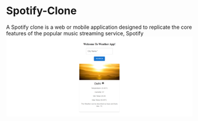 ﻿# Spotify-Clone
A Spotify clone is a web or mobile application designed to replicate the core features of the popular music streaming service, Spotify
![image alt](https://github.com/imchatrasal007/Weather-App/blob/1f9cff5de4c0e2a50a0d210b88adf7a90ac66737/Screenshot%202025-06-18%20200620.png)

